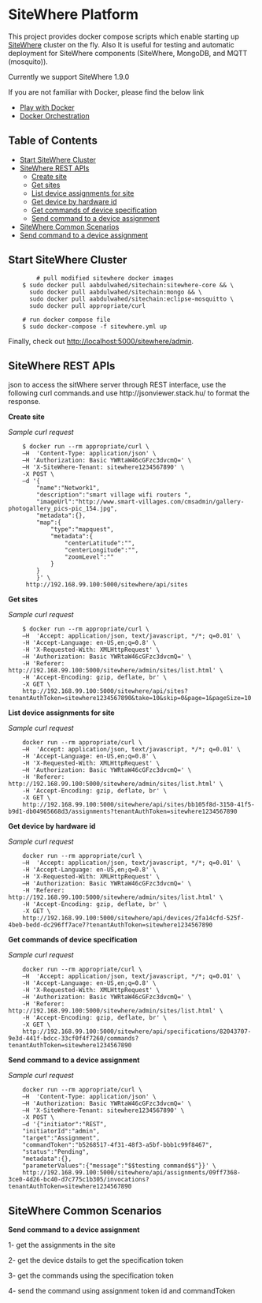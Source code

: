 # SiteWhere Platform

This project provides docker compose scripts which enable starting up [SiteWhere]() cluster on the fly. Also It is useful for testing and automatic deployment for SiteWhere components (SiteWhere, MongoDB, and MQTT (mosquito)).

Currently we support SiteWhere 1.9.0

If you are not familiar with Docker, please find the below link

* [Play with Docker](http://training.play-with-docker.com/)
* [Docker Orchestration](http://jpetazzo.github.io/orchestration-workshop/#1)

## Table of Contents

* [Start SiteWhere Cluster](#Start_SiteWhere_Cluster)
* [SiteWhere REST APIs](#SiteWhere_APIs)
  * [Create site](#Create_site)
  * [Get sites](#Get_site)
  * [List device assignments for site](#List_device_assignments_for_site)
  * [Get device by hardware id](#Get_device_by_hardware_id)
  * [Get commands of device specification](#Get_commands_of_device_specification)
  * [Send command to a device assignment](#Send_command_to_a_device_assignment)
* [SiteWhere Common Scenarios](#SiteWhere_Common_Scenarios)
 * [Send command to a device assignment](#Send_command_to_a_device_assignment)
## Start SiteWhere Cluster
<a name="Start_SiteWhere_Cluster"/>

```
        # pull modified sitewhere docker images
	$ sudo docker pull aabdulwahed/sitechain:sitewhere-core && \
	  sudo docker pull aabdulwahed/sitechain:mongo && \
	  sudo docker pull aabdulwahed/sitechain:eclipse-mosquitto \
	  sudo docker pull appropriate/curl

	# run docker compose file
	$ sudo docker-compose -f sitewhere.yml up
``` 

Finally, check out [http://localhost:5000/sitewhere/admin](http://localhost:5000).

## SiteWhere REST APIs
<a name="SiteWhere_APIs"/>
json to access the sitWhere server through REST interface, use the following curl commands.and use http://jsonviewer.stack.hu/ to format the response.

**Create site**
<a name="Create_site"/>

*Sample curl request* 
```
	$ docker run --rm appropriate/curl \
	–H  'Content-Type: application/json' \
	–H 'Authorization: Basic YWRtaW46cGFzc3dvcmQ=' \
	–H 'X-SiteWhere-Tenant: sitewhere1234567890' \
	-X POST \
	–d '{
		"name":"Network1",
		"description":"smart village wifi routers ",
		"imageUrl":"http://www.smart-villages.com/cmsadmin/gallery-photogallery_pics-pic_154.jpg",
		"metadata":{},
		"map":{
			"type":"mapquest",
			"metadata":{
				"centerLatitude":"",
				"centerLongitude":"",
				"zoomLevel":""
			}
		}
		}' \
	 http://192.168.99.100:5000/sitewhere/api/sites 
```

**Get sites**
<a name="Get_site"/>

*Sample curl request* 
```
	$ docker run --rm appropriate/curl \
	–H  'Accept: application/json, text/javascript, */*; q=0.01' \
	-H 'Accept-Language: en-US,en;q=0.8' \
	-H 'X-Requested-With: XMLHttpRequest' \
	–H 'Authorization: Basic YWRtaW46cGFzc3dvcmQ=' \
	-H 'Referer: http://192.168.99.100:5000/sitewhere/admin/sites/list.html' \
	-H 'Accept-Encoding: gzip, deflate, br' \
	-X GET \
	http://192.168.99.100:5000/sitewhere/api/sites?tenantAuthToken=sitewhere1234567890&take=10&skip=0&page=1&pageSize=10
```
**List device assignments for site**
<a name="List_device_assignments_for_site"/>

*Sample curl request* 
```
	docker run --rm appropriate/curl \
	–H  'Accept: application/json, text/javascript, */*; q=0.01' \
	-H 'Accept-Language: en-US,en;q=0.8' \
	-H 'X-Requested-With: XMLHttpRequest' \
	–H 'Authorization: Basic YWRtaW46cGFzc3dvcmQ=' \
	-H 'Referer: http://192.168.99.100:5000/sitewhere/admin/sites/list.html' \
	-H 'Accept-Encoding: gzip, deflate, br' \
	-X GET \
	http://192.168.99.100:5000/sitewhere/api/sites/bb105f8d-3150-41f5-b9d1-db04965668d3/assignments?tenantAuthToken=sitewhere1234567890
```

**Get device by hardware id**
<a name="Get_device_by_hardware_id"/>

*Sample curl request* 
```
	docker run --rm appropriate/curl \
	–H  'Accept: application/json, text/javascript, */*; q=0.01' \
	-H 'Accept-Language: en-US,en;q=0.8' \
	-H 'X-Requested-With: XMLHttpRequest' \
	–H 'Authorization: Basic YWRtaW46cGFzc3dvcmQ=' \
	-H 'Referer: http://192.168.99.100:5000/sitewhere/admin/sites/list.html' \
	-H 'Accept-Encoding: gzip, deflate, br' \
	-X GET \
	http://192.168.99.100:5000/sitewhere/api/devices/2fa14cfd-525f-4beb-bedd-dc296ff7ace7?tenantAuthToken=sitewhere1234567890
```

**Get commands of device specification**
<a name="Get_commands_of_device_specification"/>

*Sample curl request* 
```
	docker run --rm appropriate/curl \
	–H  'Accept: application/json, text/javascript, */*; q=0.01' \
	-H 'Accept-Language: en-US,en;q=0.8' \
	-H 'X-Requested-With: XMLHttpRequest' \
	–H 'Authorization: Basic YWRtaW46cGFzc3dvcmQ=' \
	-H 'Referer: http://192.168.99.100:5000/sitewhere/admin/sites/list.html' \
	-H 'Accept-Encoding: gzip, deflate, br' \
	-X GET \
	http://192.168.99.100:5000/sitewhere/api/specifications/82043707-9e3d-441f-bdcc-33cf0f4f7260/commands?tenantAuthToken=sitewhere1234567890
```
**Send command to a device assignment**
<a name="Send_command_to_a_device_assignment"/>

*Sample curl request* 
```
	docker run --rm appropriate/curl \
	–H  'Content-Type: application/json' \
	–H 'Authorization: Basic YWRtaW46cGFzc3dvcmQ=' \
	–H 'X-SiteWhere-Tenant: sitewhere1234567890' \
	-X POST \
	–d '{"initiator":"REST",
	"initiatorId":"admin",
	"target":"Assignment",
	"commandToken":"b5268517-4f31-48f3-a5bf-bbb1c99f8467",
	"status":"Pending",
	"metadata":{},
	"parameterValues":{"message":"$$testing command$$"}}' \
	http://192.168.99.100:5000/sitewhere/api/assignments/09ff7368-3ce0-4d26-bc40-d7c775c1b305/invocations?tenantAuthToken=sitewhere1234567890
```


## SiteWhere Common Scenarios
<a name="SiteWhere_Common_Scenarios"/>

**Send command to a device assignment**
<a name="Send_command_to_a_device_assignment"/>

1- get the assignments in the site

2- get the device dstails to get the specification token

3- get the commands using the specification token 

4- send the command using assignment token id and commandToken

